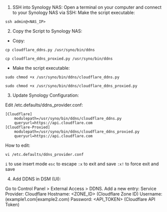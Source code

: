 1. SSH into Synology NAS:
Open a terminal on your computer and connect to your Synology NAS via SSH:
Make the script executable:
```
ssh admin@<NAS_IP>
```

2. Copy the Script to Synology NAS:
- Copy:
```
cp cloudflare_ddns.py /usr/syno/bin/ddns
```
```
cp cloudflare_ddns_proxied.py /usr/syno/bin/ddns
```
- Make the script executable:
```
sudo chmod +x /usr/syno/bin/ddns/cloudflare_ddns.py
```
```
sudo chmod +x /usr/syno/bin/ddns/cloudflare_ddns_proxied.py
```
3. Update Synology Configuration:

Edit /etc.defaults/ddns_provider.conf:
```
[Cloudflare]
    modulepath=/usr/syno/bin/ddns/cloudflare_ddns.py
    queryurl=https://api.cloudflare.com
[Cloudflare-Proxied]
    modulepath=/usr/syno/bin/ddns/cloudflare_ddns_proxied.py
    queryurl=https://api.cloudflare.com
```

How to edit:
```
vi /etc.defaults/ddns_provider.conf
```
`i` to use insert mode
`esc` to escape
`:x` to exit and save
`:x!` to force exit and save

4. Add DDNS in DSM (UI):

Go to Control Panel > External Access > DDNS.
Add a new entry:
Service Provider: Cloudflare
Hostname: <ZONE_ID> (Cloudflare Zone ID)
Username: <DOMAINS> (example1.com|example2.com)
Password: <API_TOKEN> (Cloudflare API Token)